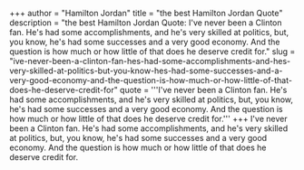 +++
author = "Hamilton Jordan"
title = "the best Hamilton Jordan Quote"
description = "the best Hamilton Jordan Quote: I've never been a Clinton fan. He's had some accomplishments, and he's very skilled at politics, but, you know, he's had some successes and a very good economy. And the question is how much or how little of that does he deserve credit for."
slug = "ive-never-been-a-clinton-fan-hes-had-some-accomplishments-and-hes-very-skilled-at-politics-but-you-know-hes-had-some-successes-and-a-very-good-economy-and-the-question-is-how-much-or-how-little-of-that-does-he-deserve-credit-for"
quote = '''I've never been a Clinton fan. He's had some accomplishments, and he's very skilled at politics, but, you know, he's had some successes and a very good economy. And the question is how much or how little of that does he deserve credit for.'''
+++
I've never been a Clinton fan. He's had some accomplishments, and he's very skilled at politics, but, you know, he's had some successes and a very good economy. And the question is how much or how little of that does he deserve credit for.
